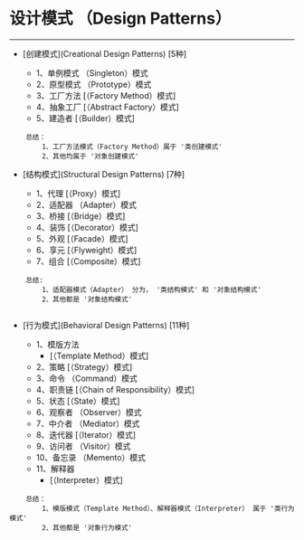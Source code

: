 # 设计模式 （Design Patterns）

---------------------------------------

* [创建模式](Creational Design Patterns) [5种]

    * 1、单例模式 （Singleton）模式
    * 2、原型模式 （Prototype）模式
    * 3、工厂方法 [（Factory Method）模式]
    * 4、抽象工厂 [（Abstract Factory）模式]
    * 5、建造者  [（Builder）模式]
    
``` hql
    总结： 
        1、工厂方法模式（Factory Method）属于 '类创建模式'
        2、其他均属于 '对象创建模式'
```


* [结构模式](Structural Design Patterns) [7种]

    * 1、代理   [（Proxy）模式]
    * 2、适配器  （Adapter）模式
    * 3、桥接   [（Bridge）模式]
    * 4、装饰   [（Decorator）模式]
    * 5、外观   [（Facade）模式]
    * 6、享元   [（Flyweight）模式]
    * 7、组合   [（Composite）模式]
    
``` hql
    总结:
        1、适配器模式（Adapter） 分为， '类结构模式' 和 '对象结构模式'
        2、其他都是 '对象结构模式'
    
```

* [行为模式](Behavioral Design Patterns) [11种]

    * 1、模版方法  
        * [（Template Method）模式]
    * 2、策略     [（Strategy）模式]
    * 3、命令     （Command）模式
    * 4、职责链   [（Chain of Responsibility）模式]
    * 5、状态     [（State）模式]
    * 6、观察者   （Observer）模式
    * 7、中介者   （Mediator）模式
    * 8、迭代器   [（Iterator）模式]
    * 9、访问者   （Visitor）模式
    * 10、备忘录  （Memento）模式
    * 11、解释器  
        * [（Interpreter）模式]


``` hql
    总结：
        1、模版模式（Template Method）、解释器模式（Interpreter） 属于 '类行为模式'
        2、其他都是 '对象行为模式'
```